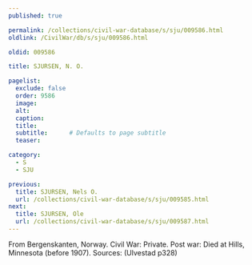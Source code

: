 ```yaml
---
published: true

permalink: /collections/civil-war-database/s/sju/009586.html
oldlink: /CivilWar/db/s/sju/009586.html

oldid: 009586

title: SJURSEN, N. O.

pagelist:
  exclude: false
  order: 9586
  image: 
  alt:
  caption:
  title:
  subtitle:      # Defaults to page subtitle
  teaser:

category: 
  - S 
  - SJU

previous:
  title: SJURSEN, Nels O.
  url: /collections/civil-war-database/s/sju/009585.html  
next:
  title: SJURSEN, Ole
  url: /collections/civil-war-database/s/sju/009587.html   
---
```

From Bergenskanten, Norway. Civil War: Private. Post war: Died at Hills, Minnesota (before 1907). Sources: (Ulvestad p328)